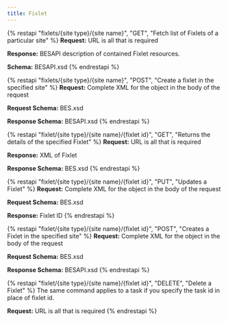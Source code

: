 ```yaml
---
title: Fixlet
---
```


{% restapi "fixlets/{site type}/{site name}", "GET", "Fetch list of Fixlets of a particular site" %}
**Request:** URL is all that is required

**Response:** BESAPI description of contained Fixlet resources.

**Schema:** BESAPI.xsd
{% endrestapi %}

{% restapi "fixlets/{site type}/{site name}", "POST", "Create a fixlet in the specified site" %}
**Request:** Complete XML for the object in the body of the request

**Request Schema:** BES.xsd

**Response Schema:** BESAPI.xsd
{% endrestapi %}

{% restapi "fixlet/{site type}/{site name}/{fixlet id}", "GET", "Returns the details of the specified Fixlet" %}
**Request:** URL is all that is required

**Response:** XML of Fixlet

**Response Schema:** BES.xsd
{% endrestapi %}

{% restapi "fixlet/{site type}/{site name}/{fixlet id}", "PUT", "Updates a Fixlet" %}
**Request:** Complete XML for the object in the body of the request

**Request Schema:** BES.xsd

**Response:** Fixlet ID
{% endrestapi %}

{% restapi "fixlet/{site type}/{site name}/{fixlet id}", "POST", "Creates a Fixlet in the specified site" %}
**Request:** Complete XML for the object in the body of the request

**Request Schema:** BES.xsd

**Response Schema:** BESAPI.xsd
{% endrestapi %}

{% restapi "fixlet/{site type}/{site name}/{fixlet id}", "DELETE", "Delete a Fixlet" %}
The same command applies to a task if you specify the task id in place of fixlet id.

**Request:** URL is all that is required
{% endrestapi %}